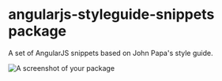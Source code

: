 # angularjs-styleguide-snippets package

A set of AngularJS snippets based on John Papa's style guide.

![A screenshot of your package](https://f.cloud.github.com/assets/69169/2290250/c35d867a-a017-11e3-86be-cd7c5bf3ff9b.gif)
